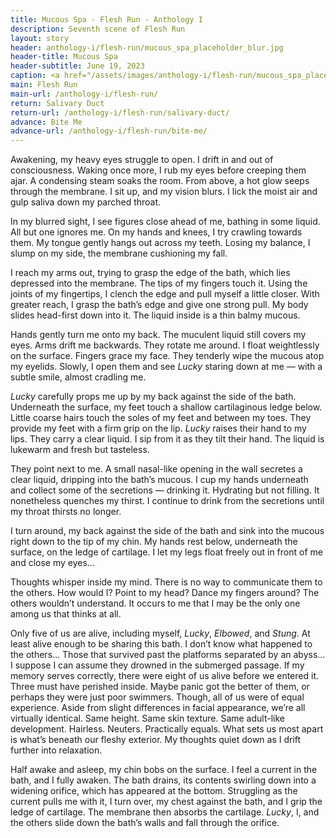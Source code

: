 ```yaml
---
title: Mucous Spa - Flesh Run - Anthology I
description: Seventh scene of Flesh Run
layout: story
header: anthology-i/flesh-run/mucous_spa_placeholder_blur.jpg
header-title: Mucous Spa
header-subtitle: June 19, 2023
caption: <a href="/assets/images/anthology-i/flesh-run/mucous_spa_placeholder.jpg" target="_blank">AI placeholder artwork</a> generated above using <a href="https://creator.nightcafe.studio/creation/7chljPYoEdzkNgXOpmOr" target="_blank">SD 1.5</a> — <a href="https://creativecommons.org/publicdomain/zero/1.0/" target="_blank">CC0 1.0</a>
main: Flesh Run
main-url: /anthology-i/flesh-run/
return: Salivary Duct
return-url: /anthology-i/flesh-run/salivary-duct/
advance: Bite Me
advance-url: /anthology-i/flesh-run/bite-me/
---
```


Awakening, my heavy eyes struggle to open. I drift in and out of consciousness. Waking once more, I rub my eyes before creeping them ajar. A condensing steam soaks the room. From above, a hot glow seeps through the membrane. I sit up, and my vision blurs. I lick the moist air and gulp saliva down my parched throat.

In my blurred sight, I see figures close ahead of me, bathing in some liquid. All but one ignores me. On my hands and knees, I try crawling towards them. My tongue gently hangs out across my teeth. Losing my balance, I slump on my side, the membrane cushioning my fall.

I reach my arms out, trying to grasp the edge of the bath, which lies depressed into the membrane. The tips of my fingers touch it. Using the joints of my fingertips, I clench the edge and pull myself a little closer. With greater reach, I grasp the bath’s edge and give one strong pull. My body slides head-first down into it. The liquid inside is a thin balmy mucous.

Hands gently turn me onto my back. The muculent liquid still covers my eyes. Arms drift me backwards. They rotate me around. I float weightlessly on the surface. Fingers grace my face. They tenderly wipe the mucous atop my eyelids. Slowly, I open them and see *Lucky* staring down at me — with a subtle smile, almost cradling me.

*Lucky* carefully props me up by my back against the side of the bath. Underneath the surface, my feet touch a shallow cartilaginous ledge below. Little coarse hairs touch the soles of my feet and between my toes. They provide my feet with a firm grip on the lip. *Lucky* raises their hand to my lips. They carry a clear liquid. I sip from it as they tilt their hand. The liquid is lukewarm and fresh but tasteless.

They point next to me. A small nasal-like opening in the wall secretes a clear liquid, dripping into the bath’s mucous. I cup my hands underneath and collect some of the secretions — drinking it. Hydrating but not filling. It nonetheless quenches my thirst. I continue to drink from the secretions until my throat thirsts no longer.

I turn around, my back against the side of the bath and sink into the mucous right down to the tip of my chin. My hands rest below, underneath the surface, on the ledge of cartilage. I let my legs float freely out in front of me and close my eyes…

Thoughts whisper inside my mind. There is no way to communicate them to the others. How would I? Point to my head? Dance my fingers around? The others wouldn’t understand. It occurs to me that I may be the only one among us that thinks at all.

Only five of us are alive, including myself, *Lucky*, *Elbowed*, and *Stung*. At least alive enough to be sharing this bath. I don’t know what happened to the others… Those that survived past the platforms separated by an abyss… I suppose I can assume they drowned in the submerged passage. If my memory serves correctly, there were eight of us alive before we entered it. Three must have perished inside. Maybe panic got the better of them, or perhaps they were just poor swimmers. Though, all of us were of equal experience. Aside from slight differences in facial appearance, we’re all virtually identical. Same height. Same skin texture. Same adult-like development. Hairless. Neuters. Practically equals. What sets us most apart is what’s beneath our fleshy exterior. My thoughts quiet down as I drift further into relaxation.

Half awake and asleep, my chin bobs on the surface. I feel a current in the bath, and I fully awaken. The bath drains, its contents swirling down into a widening orifice, which has appeared at the bottom. Struggling as the current pulls me with it, I turn over, my chest against the bath, and I grip the ledge of cartilage. The membrane then absorbs the cartilage. *Lucky*, I, and the others slide down the bath’s walls and fall through the orifice.